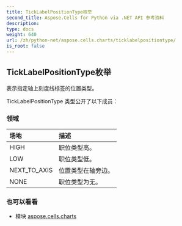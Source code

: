 ```yaml
---
title: TickLabelPositionType枚举
second_title: Aspose.Cells for Python via .NET API 参考资料
description:
type: docs
weight: 640
url: /zh/python-net/aspose.cells.charts/ticklabelpositiontype/
is_root: false
---
```

## TickLabelPositionType枚举
表示指定轴上刻度线标签的位置类型。



TickLabelPositionType 类型公开了以下成员：

### 领域
|场地|描述|
| :- | :- |
| HIGH |职位类型高。|
| LOW |职位类型低。|
| NEXT_TO_AXIS |位置类型在轴旁边。|
| NONE |职位类型为无。|



### 也可以看看
* 模块 [aspose.cells.charts](..)
